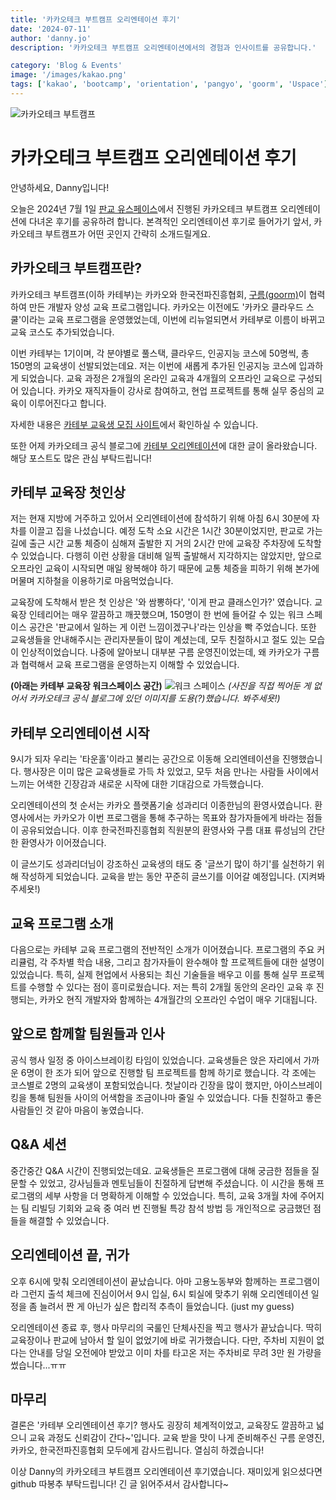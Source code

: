 ```yaml
---
title: '카카오테크 부트캠프 오리엔테이션 후기'
date: '2024-07-11'
author: 'danny.jo'
description: '카카오테크 부트캠프 오리엔테이션에서의 경험과 인사이트를 공유합니다.'

category: 'Blog & Events'
image: '/images/kakao.png'
tags: ['kakao', 'bootcamp', 'orientation', 'pangyo', 'goorm', 'Uspace']
---
```


![카카오테크 부트캠프](/images/kakao.png)

# 카카오테크 부트캠프 오리엔테이션 후기

안녕하세요, Danny입니다!

오늘은 2024년 7월 1일 [판교 유스페이스](https://map.naver.com/p/search/%ED%8C%90%EA%B5%90%20%EC%9C%A0%EC%8A%A4%ED%8E%98%EC%9D%B4%EC%8A%A4%201%20a%EB%8F%99/place/30840674?c=16.98,0,0,0,dh&isCorrectAnswer=true)에서 진행된 카카오테크 부트캠프 오리엔테이션에 다녀온 후기를 공유하려 합니다. 본격적인 오리엔테이션 후기로 들어가기 앞서, 카카오테크 부트캠프가 어떤 곳인지 간략히 소개드릴게요.

## 카카오테크 부트캠프란?

카카오테크 부트캠프(이하 카테부)는 카카오와 한국전파진흥협회, [구름(goorm)](https://edu.goorm.io/)이 협력하여 만든 개발자 양성 교육 프로그램입니다. 카카오는 이전에도 '카카오 클라우드 스쿨'이라는 교육 프로그램을 운영했었는데, 이번에 리뉴얼되면서 카테부로 이름이 바뀌고 교육 코스도 추가되었습니다.

이번 카테부는 1기이며, 각 분야별로 풀스택, 클라우드, 인공지능 코스에 50명씩, 총 150명의 교육생이 선발되었는데요. 저는 이번에 새롭게 추가된 인공지능 코스에 입과하게 되었습니다. 교육 과정은 2개월의 온라인 교육과 4개월의 오프라인 교육으로 구성되어 있습니다. 카카오 재직자들이 강사로 참여하고, 현업 프로젝트를 통해 실무 중심의 교육이 이루어진다고 합니다.

자세한 내용은 [카테부 교육생 모집 사이트](https://ktb.goorm.io/)에서 확인하실 수 있습니다.

또한 어제 카카오테크 공식 블로그에 [카테부 오리엔테이션](https://tech.kakao.com/posts/628)에 대한 글이 올라왔습니다. 해당 포스트도 많은 관심 부탁드립니다!

## 카테부 교육장 첫인상

저는 현재 지방에 거주하고 있어서 오리엔테이션에 참석하기 위해 아침 6시 30분에 자차를 이끌고 집을 나섰습니다. 예정 도착 소요 시간은 1시간 30분이었지만, 판교로 가는 길에 출근 시간 교통 체증이 심해져 출발한 지 거의 2시간 만에 교육장 주차장에 도착할 수 있었습니다. 다행히 이런 상황을 대비해 일찍 출발해서 지각하지는 않았지만, 앞으로 오프라인 교육이 시작되면 매일 왕복해야 하기 때문에 교통 체증을 피하기 위해 본가에 머물며 지하철을 이용하기로 마음먹었습니다.

교육장에 도착해서 받은 첫 인상은 '와 쌈뽕하다', '이게 판교 클래스인가?' 였습니다. 교육장 인테리어는 매우 깔끔하고 깨끗했으며, 150명이 한 번에 들어갈 수 있는 워크 스페이스 공간은 '판교에서 일하는 게 이런 느낌이겠구나'라는 인상을 빡 주었습니다. 또한 교육생들을 안내해주시는 관리자분들이 많이 계셨는데, 모두 친절하시고 절도 있는 모습이 인상적이었습니다. 나중에 알아보니 대부분 구름 운영진이었는데, 왜 카카오가 구름과 협력해서 교육 프로그램을 운영하는지 이해할 수 있었습니다.

**(아래는 카테부 교육장 워크스페이스 공간)**
![워크 스페이스](/images/workspace.png)
_(사진을 직접 찍어둔 게 없어서 카카오테크 공식 블로그에 있던 이미지를 도용(?)했습니다. 봐주세욧!)_

## 카테부 오리엔테이션 시작

9시가 되자 우리는 '타운홀'이라고 불리는 공간으로 이동해 오리엔테이션을 진행했습니다. 행사장은 이미 많은 교육생들로 가득 차 있었고, 모두 처음 만나는 사람들 사이에서 느끼는 어색한 긴장감과 새로운 시작에 대한 기대감으로 가득했습니다.

오리엔테이션의 첫 순서는 카카오 플랫폼기술 성과리더 이종한님의 환영사였습니다. 환영사에서는 카카오가 이번 프로그램을 통해 추구하는 목표와 참가자들에게 바라는 점들이 공유되었습니다. 이후 한국전파진흥협회 직원분의 환영사와 구름 대표 류성님의 간단한 환영사가 이어졌습니다.

이 글쓰기도 성과리더님이 강조하신 교육생의 태도 중 '글쓰기 많이 하기'를 실천하기 위해 작성하게 되었습니다. 교육을 받는 동안 꾸준히 글쓰기를 이어갈 예정입니다. (지켜봐 주세욧!)

## 교육 프로그램 소개

다음으로는 카테부 교육 프로그램의 전반적인 소개가 이어졌습니다. 프로그램의 주요 커리큘럼, 각 주차별 학습 내용, 그리고 참가자들이 완수해야 할 프로젝트들에 대한 설명이 있었습니다. 특히, 실제 현업에서 사용되는 최신 기술들을 배우고 이를 통해 실무 프로젝트를 수행할 수 있다는 점이 흥미로웠습니다. 저는 특히 2개월 동안의 온라인 교육 후 진행되는, 카카오 현직 개발자와 함께하는 4개월간의 오프라인 수업이 매우 기대됩니다.

## 앞으로 함께할 팀원들과 인사

공식 행사 일정 중 아이스브레이킹 타임이 있었습니다. 교육생들은 앉은 자리에서 가까운 6명이 한 조가 되어 앞으로 진행할 팀 프로젝트를 함께 하기로 했습니다. 각 조에는 코스별로 2명의 교육생이 포함되었습니다. 첫날이라 긴장을 많이 했지만, 아이스브레이킹을 통해 팀원들 사이의 어색함을 조금이나마 줄일 수 있었습니다. 다들 친절하고 좋은 사람들인 것 같아 마음이 놓였습니다.

## Q&A 세션

중간중간 Q&A 시간이 진행되었는데요. 교육생들은 프로그램에 대해 궁금한 점들을 질문할 수 있었고, 강사님들과 멘토님들이 친절하게 답변해 주셨습니다. 이 시간을 통해 프로그램의 세부 사항을 더 명확하게 이해할 수 있었습니다. 특히, 교육 3개월 차에 주어지는 팀 리빌딩 기회와 교육 중 여러 번 진행될 특강 참석 방법 등 개인적으로 궁금했던 점들을 해결할 수 있었습니다.

## 오리엔테이션 끝, 귀가

오후 6시에 맞춰 오리엔테이션이 끝났습니다. 아마 고용노동부와 함께하는 프로그램이라 그런지 출석 체크에 진심이어서 9시 입실, 6시 퇴실에 맞추기 위해 오리엔테이션 일정을 좀 늘려서 짠 게 아닌가 싶은 합리적 추측이 들었습니다. (just my guess)

오리엔테이션 종료 후, 행사 마무리의 국룰인 단체사진을 찍고 행사가 끝났습니다. 딱히 교육장이나 판교에 남아서 할 일이 없었기에 바로 귀가했습니다. 다만, 주차비 지원이 없다는 안내를 당일 오전에야 받았고 이미 차를 타고온 저는 주차비로 무려 3만 원 가량을 썼습니다...ㅠㅠ

## 마무리

결론은 '카테부 오리엔테이션 후기? 행사도 굉장히 체계적이었고, 교육장도 깔끔하고 넓으니 교육 과정도 신뢰감이 간다~'입니다. 교육 받을 맛이 나게 준비해주신 구름 운영진, 카카오, 한국전파진흥협회 모두에게 감사드립니다. 열심히 하겠습니다!

이상 Danny의 카카오테크 부트캠프 오리엔테이션 후기였습니다. 재미있게 읽으셨다면 github 따봉추 부탁드립니다! 긴 글 읽어주셔서 감사합니다~
